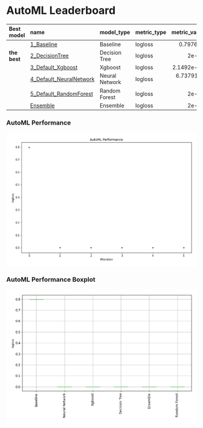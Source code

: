 # AutoML Leaderboard

| Best model   | name                                                         | model_type     | metric_type   |   metric_value |   train_time |
|:-------------|:-------------------------------------------------------------|:---------------|:--------------|---------------:|-------------:|
|              | [1_Baseline](1_Baseline/README.md)                           | Baseline       | logloss       |    0.797673    |        19.27 |
| **the best** | [2_DecisionTree](2_DecisionTree/README.md)                   | Decision Tree  | logloss       |    2e-06       |        37.97 |
|              | [3_Default_Xgboost](3_Default_Xgboost/README.md)             | Xgboost        | logloss       |    2.1492e-05  |        24.37 |
|              | [4_Default_NeuralNetwork](4_Default_NeuralNetwork/README.md) | Neural Network | logloss       |    6.73791e-05 |        16.01 |
|              | [5_Default_RandomForest](5_Default_RandomForest/README.md)   | Random Forest  | logloss       |    2e-06       |        15.5  |
|              | [Ensemble](Ensemble/README.md)                               | Ensemble       | logloss       |    2e-06       |         0.83 |

### AutoML Performance
![AutoML Performance](ldb_performance.png)

### AutoML Performance Boxplot
![AutoML Performance Boxplot](ldb_performance_boxplot.png)